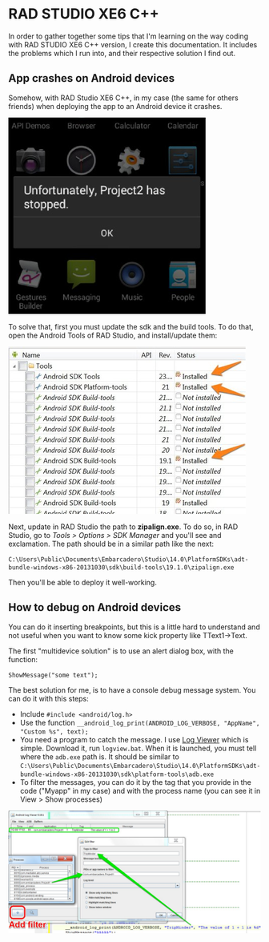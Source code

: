 # RAD STUDIO XE6 C++

In order to gather together some tips that I'm learning on the way coding with RAD STUDIO XE6 C++ version, I create this documentation. It includes the problems which I run into, and their respective solution I find out.

## App crashes on Android devices
Somehow, with RAD Studio XE6 C++, in my case (the same for others friends) when deploying the app to an Android device it crashes. 

![App crashes](img_docs/00__app_crashes.jpg)

To solve that, first you must update the sdk and the build tools. To do that, open the Android Tools of RAD Studio, and install/update them:

![SDK updates](img_docs/01__sdk_updates.jpg)

Next, update in RAD Studio the path to **zipalign.exe**. To do so, in RAD Studio, go to *Tools > Options > SDK Manager* and you'll see and exclamation. The path should be in a similar path like the next:
```
C:\Users\Public\Documents\Embarcadero\Studio\14.0\PlatformSDKs\adt-bundle-windows-x86-20131030\sdk\build-tools\19.1.0\zipalign.exe
```
Then you'll be able to deploy it well-working.

## How to debug on Android devices

You can do it inserting breakpoints, but this is a little hard to understand and not useful when you want to know some kick property like TText1->Text. 

The first "multidevice solution" is to use an alert dialog box, with the function:

```
ShowMessage("some text");
```

The best solution for me, is to have a console debug message system. You can do it with this steps:
  - Include `#include <android/log.h>`
  - Use the function `__android_log_print(ANDROID_LOG_VERBOSE, "AppName", "Custom %s", text);`
  - You need a program to catch the message. I use [Log Viewer](https://bitbucket.org/mlopatkin/android-log-viewer/downloads) which is simple. Download it, run `logview.bat`. When it is launched, you must tell where the `adb.exe` path is. It should be similar to `C:\Users\Public\Documents\Embarcadero\Studio\14.0\PlatformSDKs\adt-bundle-windows-x86-20131030\sdk\platform-tools\adb.exe`
  - To filter the messages, you can do it by the tag that you provide in the code ("Myapp" in my case) and with the process name (you can see it in View > Show processes)
  
  ![Log Viewer](img_docs/02__log_viewer.jpg)








